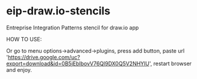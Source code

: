 eip-draw.io-stencils
====================

Entreprise Integration Patterns stencil for draw.io app 


HOW TO USE:



Or go to menu options->advanced->plugins, press add button, paste url 'https://drive.google.com/uc?export=download&id=0B5jEbIbovV76Ql9DX0Q5V2NHYlU', restart browser and enjoy.

